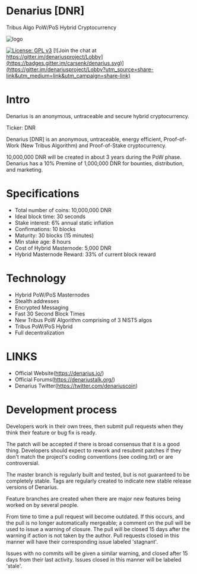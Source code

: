 # Denarius [DNR]
Tribus Algo PoW/PoS Hybrid Cryptocurrency

![logo](http://i.imgur.com/gIe5vnw.png)

[![License: GPL v3](https://img.shields.io/badge/License-GPL%20v3-blue.svg)](http://www.gnu.org/licenses/gpl-3.0)
[![Join the chat at https://gitter.im/denariusproject/Lobby](https://badges.gitter.im/carsenk/denarius.svg)](https://gitter.im/denariusproject/Lobby?utm_source=share-link&utm_medium=link&utm_campaign=share-link)

Intro
==========================
Denarius is an anonymous, untraceable and secure hybrid cryptocurrency. 

Ticker: DNR

Denarius [DNR] is an anonymous, untraceable, energy efficient, Proof-of-Work (New Tribus Algorithm) and Proof-of-Stake cryptocurrency.

10,000,000 DNR will be created in about 3 years during the PoW phase. Denarius has a 10% Premine of 1,000,000 DNR for bounties, distribution, and marketing.

Specifications
==========================
* Total number of coins: 10,000,000 DNR
* Ideal block time: 30 seconds
* Stake interest: 6% annual static inflation
* Confirmations: 10 blocks
* Maturity: 30 blocks (15 minutes)
* Min stake age: 8 hours
* Cost of Hybrid Masternode: 5,000 DNR
* Hybrid Masternode Reward: 33% of current block reward

Technology
==========================
* Hybrid PoW/PoS Masternodes
* Stealth addresses
* Encrypted Messaging
* Fast 30 Second Block Times
* New Tribus PoW Algorithm comprising of 3 NIST5 algos
* Tribus PoW/PoS Hybrid
* Full decentralization

LINKS
==========================
* Official Website(https://denarius.io/)
* Official Forums(https://denariustalk.org/)
* Denarius Twitter(https://twitter.com/denariuscoin)


Development process
===========================

Developers work in their own trees, then submit pull requests when
they think their feature or bug fix is ready.

The patch will be accepted if there is broad consensus that it is a
good thing.  Developers should expect to rework and resubmit patches
if they don't match the project's coding conventions (see coding.txt)
or are controversial.

The master branch is regularly built and tested, but is not guaranteed
to be completely stable. Tags are regularly created to indicate new
stable release versions of Denarius.

Feature branches are created when there are major new features being
worked on by several people.

From time to time a pull request will become outdated. If this occurs, and
the pull is no longer automatically mergeable; a comment on the pull will
be used to issue a warning of closure. The pull will be closed 15 days
after the warning if action is not taken by the author. Pull requests closed
in this manner will have their corresponding issue labeled 'stagnant'.

Issues with no commits will be given a similar warning, and closed after
15 days from their last activity. Issues closed in this manner will be 
labeled 'stale'.
